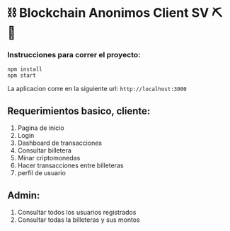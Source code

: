 # ⛓ Blockchain Anonimos Client SV ⛏💎

### Instrucciones para correr el proyecto:

```
npm install
npm start
```

La aplicacion corre en la siguiente url: `http://localhost:3000`


## Requerimientos basico, cliente: 

1. Pagina de inicio
2. Login
3. Dashboard de transacciones
4. Consultar billetera
5. Minar criptomonedas
6. Hacer transacciones entre billeteras
7. perfil de usuario


## Admin:
1. Consultar todos los usuarios registrados
2. Consultar todas la billeteras y sus montos
